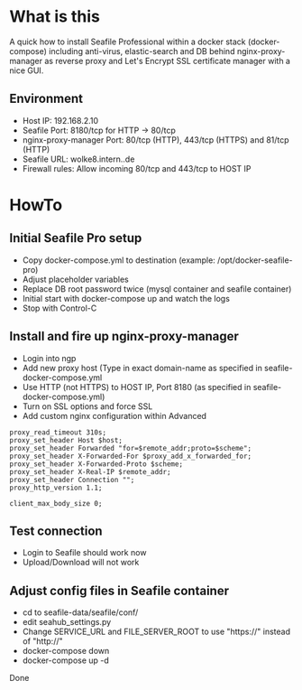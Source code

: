 # What is this
A quick how to install Seafile Professional within a docker stack (docker-compose) including anti-virus, elastic-search and DB behind nginx-proxy-manager
as reverse proxy and Let's Encrypt SSL certificate manager with a nice GUI.

## Environment
- Host IP: 192.168.2.10
- Seafile Port: 8180/tcp for HTTP -> 80/tcp 
- nginx-proxy-manager Port: 80/tcp (HTTP), 443/tcp (HTTPS) and 81/tcp (HTTP)
- Seafile URL: wolke8.intern.<MYDOMAIN>.de
- Firewall rules: Allow incoming 80/tcp and 443/tcp to HOST IP

# HowTo

## Initial Seafile Pro setup
- Copy docker-compose.yml to destination (example: /opt/docker-seafile-pro)
- Adjust placeholder variables
- Replace DB root password twice (mysql container and seafile container)
- Initial start with docker-compose up and watch the logs
- Stop with Control-C

## Install and fire up nginx-proxy-manager
- Login into ngp
- Add new proxy host (Type in exact domain-name as specified in seafile-docker-compose.yml
- Use HTTP (not HTTPS) to HOST IP, Port 8180 (as specified in seafile-docker-compose.yml)
- Turn on SSL options and force SSL
- Add custom nginx configuration within Advanced

````
proxy_read_timeout 310s;
proxy_set_header Host $host;
proxy_set_header Forwarded "for=$remote_addr;proto=$scheme";
proxy_set_header X-Forwarded-For $proxy_add_x_forwarded_for;
proxy_set_header X-Forwarded-Proto $scheme;
proxy_set_header X-Real-IP $remote_addr;
proxy_set_header Connection "";
proxy_http_version 1.1;

client_max_body_size 0;
````

## Test connection
- Login to Seafile should work now
- Upload/Download will not work

## Adjust config files in Seafile container
- cd to seafile-data/seafile/conf/
- edit seahub_settings.py
- Change SERVICE_URL and FILE_SERVER_ROOT to use "https://" instead of "http://"
- docker-compose down
- docker-compose up -d

Done

